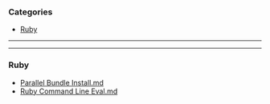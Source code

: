 ### Categories



* [Ruby](#ruby)
--- 
--- 
### Ruby
- [Parallel Bundle Install.md](ruby/parallel-bundle-install.md)
- [Ruby Command Line Eval.md](ruby/ruby-command-line-eval.md)
